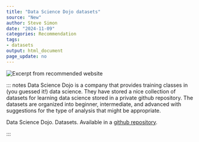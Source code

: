 ```yaml
---
title: "Data Science Dojo datasets"
source: "New"
author: Steve Simon
date: "2024-11-09"
categories: Recommendation
tags:
- datasets
output: html_document
page_update: no
---
```


![](http://www.pmean.com/new-images/24/data-science-dojo-01.png "Excerpt from recommended website")

::: notes
Data Science Dojo is a company that provides training classes in (you guessed it!) data science. They have stored a nice collection of datasets for learning data science stored in a private github repository. The datasets are organized into beginner, intermediate, and advanced with suggestions for the type of analysis that might be appropriate.

Data Science Dojo. Datasets. Available in a [github repository][doj1].

[doj1]: https://code.datasciencedojo.com/datasciencedojo/datasets
:::
